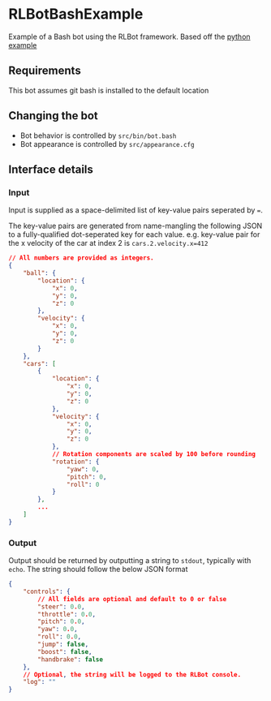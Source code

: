 # RLBotBashExample
Example of a Bash bot using the RLBot framework.
Based off the [python example](https://github.com/RLBot/RLBotPythonExample)

## Requirements
This bot assumes git bash is installed to the default location

## Changing the bot

- Bot behavior is controlled by `src/bin/bot.bash`
- Bot appearance is controlled by `src/appearance.cfg`

## Interface details

### Input

Input is supplied as a space-delimited list of key-value pairs seperated by `=`.

The key-value pairs are generated from name-mangling the following JSON to a fully-qualified
dot-seperated key for each value. e.g. key-value pair for the x velocity of the car at index 2
is `cars.2.velocity.x=412`

```json
// All numbers are provided as integers.
{
    "ball": {
        "location": {
            "x": 0,
            "y": 0,
            "z": 0
        },
        "velocity": {
            "x": 0,
            "y": 0,
            "z": 0
        }
    },
    "cars": [
        {
            "location": {
                "x": 0,
                "y": 0,
                "z": 0
            },
            "velocity": {
                "x": 0,
                "y": 0,
                "z": 0
            },
            // Rotation components are scaled by 100 before rounding
            "rotation": {
                "yaw": 0,
                "pitch": 0,
                "roll": 0
            }
        },
        ...
    ]
}
```

### Output

Output should be returned by outputting a string to `stdout`, typically with `echo`.
The string should follow the below JSON format

```json
{
    "controls": {
        // All fields are optional and default to 0 or false
        "steer": 0.0,
        "throttle": 0.0,
        "pitch": 0.0,
        "yaw": 0.0,
        "roll": 0.0,
        "jump": false,
        "boost": false,
        "handbrake": false
    },
    // Optional, the string will be logged to the RLBot console.
    "log": ""
}
